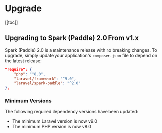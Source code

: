 # Upgrade

[[toc]]

## Upgrading to Spark (Paddle) 2.0 From v1.x

Spark (Paddle) 2.0 is a maintenance release with no breaking changes. To upgrade, simply update your application's `composer.json` file to depend on the latest release:

```json
"require": {
    "php": "^8.0",
    "laravel/framework": "^9.0",
    "laravel/spark-paddle": "^2.0"
},
```

### Minimum Versions

The following required dependency versions have been updated:

- The minimum Laravel version is now v9.0
- The minimum PHP version is now v8.0
